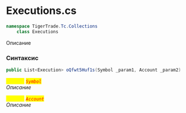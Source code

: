 
# Executions.cs
```csharp
namespace TigerTrade.Tc.Collections  
    class Executions
```

Описание

### Синтаксис
```csharp
public List<Execution> oQfwt5Huf1s(Symbol _param1, Account _param2)
```

<mark style="color:yellow;">`_param1`</mark> <mark style="color:red;">*`Symbol`*</mark>  
 *Описание*  
  
<mark style="color:yellow;">`_param2`</mark> <mark style="color:red;">*`Account`*</mark>  
 *Описание*  
  

                    
                    